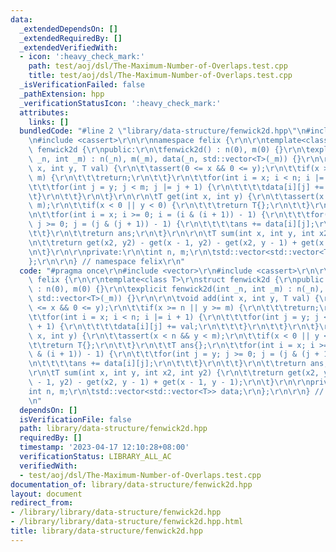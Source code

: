 ```yaml
---
data:
  _extendedDependsOn: []
  _extendedRequiredBy: []
  _extendedVerifiedWith:
  - icon: ':heavy_check_mark:'
    path: test/aoj/dsl/The-Maximum-Number-of-Overlaps.test.cpp
    title: test/aoj/dsl/The-Maximum-Number-of-Overlaps.test.cpp
  _isVerificationFailed: false
  _pathExtension: hpp
  _verificationStatusIcon: ':heavy_check_mark:'
  attributes:
    links: []
  bundledCode: "#line 2 \"library/data-structure/fenwick2d.hpp\"\n#include <vector>\r\
    \n#include <cassert>\r\n\r\nnamespace felix {\r\n\r\ntemplate<class T>\r\nstruct\
    \ fenwick2d {\r\npublic:\r\n\tfenwick2d() : n(0), m(0) {}\r\n\texplicit fenwick2d(int\
    \ _n, int _m) : n(_n), m(_m), data(_n, std::vector<T>(_m)) {}\r\n\r\n\tvoid add(int\
    \ x, int y, T val) {\r\n\t\tassert(0 <= x && 0 <= y);\r\n\t\tif(x >= n || y >=\
    \ m) {\r\n\t\t\treturn;\r\n\t\t}\r\n\t\tfor(int i = x; i < n; i |= i + 1) {\r\n\
    \t\t\tfor(int j = y; j < m; j |= j + 1) {\r\n\t\t\t\tdata[i][j] += val;\r\n\t\t\
    \t}\r\n\t\t}\r\n\t}\r\n\r\n\tT get(int x, int y) {\r\n\t\tassert(x < n && y <\
    \ m);\r\n\t\tif(x < 0 || y < 0) {\r\n\t\t\treturn T{};\r\n\t\t}\r\n\t\tT ans{};\r\
    \n\t\tfor(int i = x; i >= 0; i = (i & (i + 1)) - 1) {\r\n\t\t\tfor(int j = y;\
    \ j >= 0; j = (j & (j + 1)) - 1) {\r\n\t\t\t\tans += data[i][j];\r\n\t\t\t}\r\n\
    \t\t}\r\n\t\treturn ans;\r\n\t}\r\n\r\n\tT sum(int x, int y, int x2, int y2) {\r\
    \n\t\treturn get(x2, y2) - get(x - 1, y2) - get(x2, y - 1) + get(x - 1, y - 1);\r\
    \n\t}\r\n\r\nprivate:\r\n\tint n, m;\r\n\tstd::vector<std::vector<T>> data;\r\n\
    };\r\n\r\n} // namespace felix\r\n"
  code: "#pragma once\r\n#include <vector>\r\n#include <cassert>\r\n\r\nnamespace\
    \ felix {\r\n\r\ntemplate<class T>\r\nstruct fenwick2d {\r\npublic:\r\n\tfenwick2d()\
    \ : n(0), m(0) {}\r\n\texplicit fenwick2d(int _n, int _m) : n(_n), m(_m), data(_n,\
    \ std::vector<T>(_m)) {}\r\n\r\n\tvoid add(int x, int y, T val) {\r\n\t\tassert(0\
    \ <= x && 0 <= y);\r\n\t\tif(x >= n || y >= m) {\r\n\t\t\treturn;\r\n\t\t}\r\n\
    \t\tfor(int i = x; i < n; i |= i + 1) {\r\n\t\t\tfor(int j = y; j < m; j |= j\
    \ + 1) {\r\n\t\t\t\tdata[i][j] += val;\r\n\t\t\t}\r\n\t\t}\r\n\t}\r\n\r\n\tT get(int\
    \ x, int y) {\r\n\t\tassert(x < n && y < m);\r\n\t\tif(x < 0 || y < 0) {\r\n\t\
    \t\treturn T{};\r\n\t\t}\r\n\t\tT ans{};\r\n\t\tfor(int i = x; i >= 0; i = (i\
    \ & (i + 1)) - 1) {\r\n\t\t\tfor(int j = y; j >= 0; j = (j & (j + 1)) - 1) {\r\
    \n\t\t\t\tans += data[i][j];\r\n\t\t\t}\r\n\t\t}\r\n\t\treturn ans;\r\n\t}\r\n\
    \r\n\tT sum(int x, int y, int x2, int y2) {\r\n\t\treturn get(x2, y2) - get(x\
    \ - 1, y2) - get(x2, y - 1) + get(x - 1, y - 1);\r\n\t}\r\n\r\nprivate:\r\n\t\
    int n, m;\r\n\tstd::vector<std::vector<T>> data;\r\n};\r\n\r\n} // namespace felix\r\
    \n"
  dependsOn: []
  isVerificationFile: false
  path: library/data-structure/fenwick2d.hpp
  requiredBy: []
  timestamp: '2023-04-17 12:10:28+08:00'
  verificationStatus: LIBRARY_ALL_AC
  verifiedWith:
  - test/aoj/dsl/The-Maximum-Number-of-Overlaps.test.cpp
documentation_of: library/data-structure/fenwick2d.hpp
layout: document
redirect_from:
- /library/library/data-structure/fenwick2d.hpp
- /library/library/data-structure/fenwick2d.hpp.html
title: library/data-structure/fenwick2d.hpp
---
```

